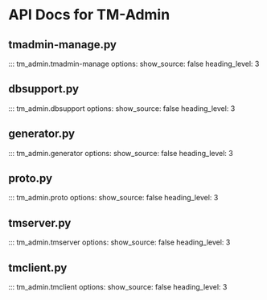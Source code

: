 # API Docs for TM-Admin

## tmadmin-manage.py

::: tm_admin.tmadmin-manage
options:
show_source: false
heading_level: 3

## dbsupport.py

::: tm_admin.dbsupport
options:
show_source: false
heading_level: 3

## generator.py

::: tm_admin.generator
options:
show_source: false
heading_level: 3

## proto.py

::: tm_admin.proto
options:
show_source: false
heading_level: 3

## tmserver.py

::: tm_admin.tmserver
options:
show_source: false
heading_level: 3

## tmclient.py

::: tm_admin.tmclient
options:
show_source: false
heading_level: 3
